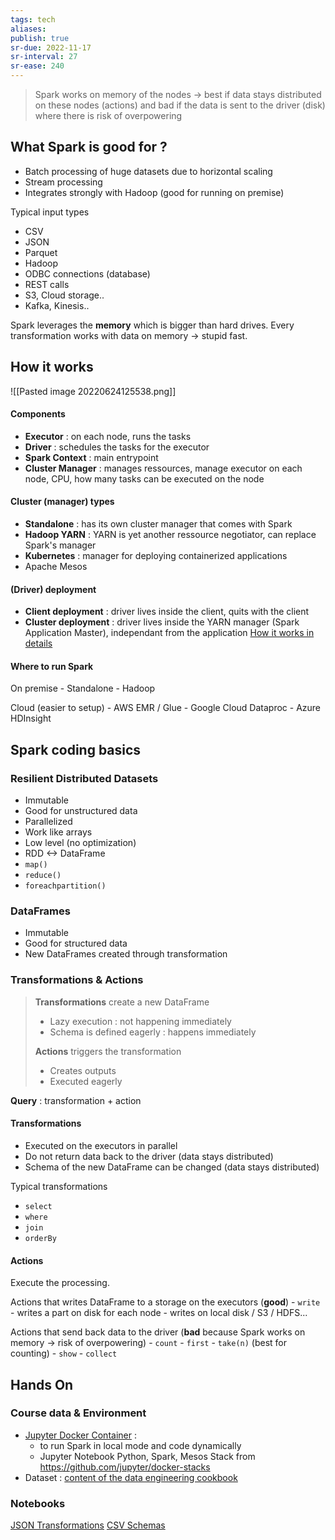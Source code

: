 ```yaml
---
tags: tech
aliases:
publish: true
sr-due: 2022-11-17
sr-interval: 27
sr-ease: 240
---
```


> Spark works on memory of the nodes -> best if data stays distributed on these nodes (actions) and bad if the data is sent to the driver (disk) where there is risk of overpowering

## What Spark is good for ?
- Batch processing of huge datasets due to horizontal scaling
- Stream processing
- Integrates strongly with Hadoop (good for running on premise)

Typical input types
- CSV
- JSON
- Parquet
- Hadoop
- ODBC connections (database)
- REST calls
- S3, Cloud storage..
- Kafka, Kinesis..

Spark leverages the **memory** which is bigger than hard drives. 
Every transformation works with data on memory -> stupid fast.

## How it works
![[Pasted image 20220624125538.png]]

#### Components
- **Executor** : on each node, runs the tasks
- **Driver** : schedules the tasks for the executor
- **Spark Context** : main entrypoint
- **Cluster Manager** : manages ressources, manage executor on each node, CPU, how many tasks can be executed on the node

#### Cluster (manager) types
- **Standalone** : has its own cluster manager that comes with Spark
- **Hadoop YARN** : YARN is yet another ressource negotiator, can replace Spark's manager
- **Kubernetes** : manager for deploying containerized applications
- Apache Mesos

#### (Driver) deployment
- **Client deployment** : driver lives inside the client, quits with the client
- **Cluster deployment** : driver lives inside the YARN manager (Spark Application Master), independant from the application
[How it works in details](https://learndataengineering.com/courses/1296953/lectures/29753113)

#### Where to run Spark
On premise
	- Standalone 
	- Hadoop

Cloud (easier to setup)
	- AWS EMR / Glue
	- Google Cloud Dataproc
	- Azure HDInsight

## Spark coding basics

### Resilient Distributed Datasets
- Immutable
- Good for unstructured data
- Parallelized
- Work like arrays
- Low level (no optimization)
- RDD <-> DataFrame
- `map()`
- `reduce()`
- `foreachpartition()`

### DataFrames
- Immutable
- Good for structured data
- New DataFrames created through transformation

### Transformations & Actions

>**Transformations** create a new DataFrame
>- Lazy execution : not happening immediately
>- Schema is defined eagerly : happens immediately
> 
>**Actions** triggers the transformation
>- Creates outputs
>- Executed eagerly
>
 **Query** : transformation + action

#### Transformations
- Executed on the executors in parallel
- Do not return data back to the driver (data stays distributed)
- Schema of the new DataFrame can be changed (data stays distributed)

Typical transformations
- `select`
- `where`
- `join`
- `orderBy`

#### Actions
Execute the processing.

Actions that writes DataFrame to a storage on the executors (**good**)
	- `write` 
		- writes a part on disk for each node
		- writes on local disk / S3 / HDFS...

Actions that send back data to the driver (**bad** because Spark works on memory -> risk of overpowering)
	- `count`
	- `first`
	- `take(n)` (best for counting)
	- `show`
	- `collect`

## Hands On
### Course data & Environment
- [Jupyter Docker Container](https://hub.docker.com/r/jupyter/pyspark-notebook) : 
	- to run Spark in local mode and code dynamically
	- Jupyter Notebook Python, Spark, Mesos Stack from https://github.com/jupyter/docker-stacks
- Dataset : [content of the data engineering cookbook](https://github.com/team-data-science/learning-apache-spark/tree/main/data)

### Notebooks
[JSON Transformations](file:///Users/donor/Docker/learning-apache-spark/sources/01_JSON_Transformations.ipynb)
[CSV Schemas](file:///Users/donor/Docker/learning-apache-spark/sources/02_CSV_Schemas.ipynb)


